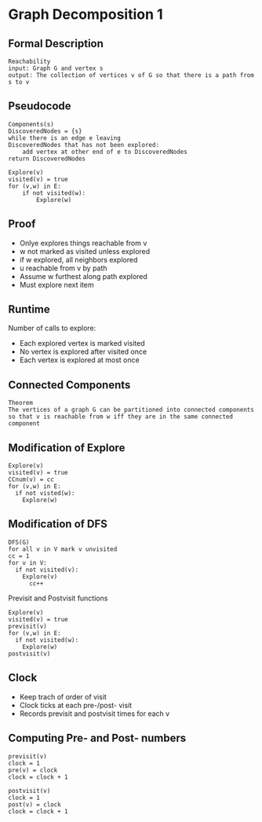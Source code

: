 # Graph Decomposition 1

## Formal Description

```
Reachability
input: Graph G and vertex s
output: The collection of vertices v of G so that there is a path from s to v
```

## Pseudocode

```
Components(s)
DiscoveredNodes = {s}
while there is an edge e leaving
DiscoveredNodes that has not been explored:
    add vertex at other end of e to DiscoveredNodes
return DiscoveredNodes
```

```
Explore(v)
visited(v) = true
for (v,w) in E:
    if not visited(w):
        Explore(w)
```

## Proof

- Onlye explores things reachable from v
- w not marked as visited unless explored
- if w explored, all neighbors explored
- u reachable from v by path
- Assume w furthest along path explored
- Must explore next item

## Runtime

Number of calls to explore:

- Each explored vertex is marked visited
- No vertex is explored after visited once
- Each vertex is explored at most once

## Connected Components

```
Theorem
The vertices of a graph G can be partitioned into connected components so that v is reachable from w iff they are in the same connected component
```

## Modification of Explore

```
Explore(v)
visited(v) = true
CCnum(v) = cc
for (v,w) in E:
  if not visted(w):
    Explore(w)
```

## Modification of DFS

```
DFS(G)
for all v in V mark v unvisited
cc = 1
for v in V:
  if not visited(v):
    Explore(v)
      cc++
```

Previsit and Postvisit functions

```
Explore(v)
visited(v) = true
previsit(v)
for (v,w) in E:
  if not visited(w):
    Explore(w)
postvisit(v)
```

## Clock

- Keep trach of order of visit
- Clock ticks at each pre-/post- visit
- Records previsit and postvisit times for each v

## Computing Pre- and Post- numbers

```
previsit(v)
clock = 1
pre(v) = clock
clock = clock + 1
```

```
postvisit(v)
clock = 1
post(v) = clock
clock = clock + 1
```
